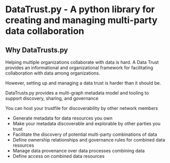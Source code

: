 # DataTrust.py - A python library for creating and managing multi-party data collaboration

## Why DataTrusts.py

Helping multiple organizations collaborate with data is hard. A Data Trust provides an informational and organizational framework for facilitating collaboration with data among organizations.

However, setting up and managing a data trust is harder than it should be.

DataTrusts.py provides a multi-graph metadata model and tooling to support discovery, sharing, and governance

You can host your trustfile for discoverability by other network members

- Generate metadata for data resources you own
- Make your metadata discoverable and explorable by other parties you trust
- Facilitate the discovery of potential multi-party combinations of data
- Define ownership relationships and governance rules for combined data resources
- Manage data provenance over data processes combining data
- Define access on combined data resources

